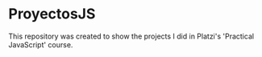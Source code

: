 # ProyectosJS
This repository was created to show the projects I did in Platzi's 'Practical JavaScript' course.
